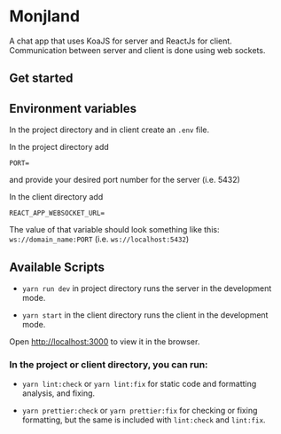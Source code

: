 
# Monjland

A chat app that uses KoaJS for server and ReactJs for client. 
Communication between server and client is done using web sockets.

## Get started

## Environment variables
In the project directory and in client create an `.env` file.

In the project directory add 
```
PORT=
```
and provide your desired port number for the server (i.e. 5432)

In the client directory add 
```
REACT_APP_WEBSOCKET_URL=
```
The value of that variable should look something like this: `ws://domain_name:PORT` (i.e. `ws://localhost:5432`)

## Available Scripts

- `yarn run dev` in project directory runs the server in the development mode. 

- `yarn start` in the client directory runs the client in the development mode.

Open [http://localhost:3000](http://localhost:3000) to view it in the browser.


### In the project or client directory, you can run:

- `yarn lint:check` or `yarn lint:fix` for static code and formatting analysis, and fixing.

- `yarn prettier:check` or `yarn prettier:fix` for checking or fixing formatting, but the same is included with `lint:check` and `lint:fix`.
